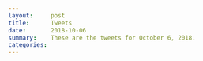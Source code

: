 ```yaml
---
layout:     post
title:      Tweets
date:       2018-10-06
summary:    These are the tweets for October 6, 2018.
categories:
---
```


